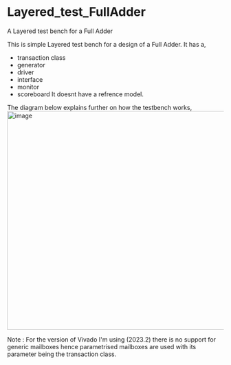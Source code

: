 # Layered_test_FullAdder
A Layered test bench for a Full Adder

This is simple Layered test bench for a design of a Full Adder.
It has a,
- transaction class
- generator
- driver
- interface
- monitor
- scoreboard
It doesnt have a refrence model.

The diagram below explains further on how the testbench works,
<img width="509" alt="image" src="https://github.com/CinnamonSandwich/Layered_test_FullAdder/assets/92498341/15296b64-f47e-448b-ba24-914736db2705">



Note : For the version of Vivado I'm using (2023.2) there is no support for generic mailboxes hence parametrised mailboxes are used with its parameter being the transaction class.
